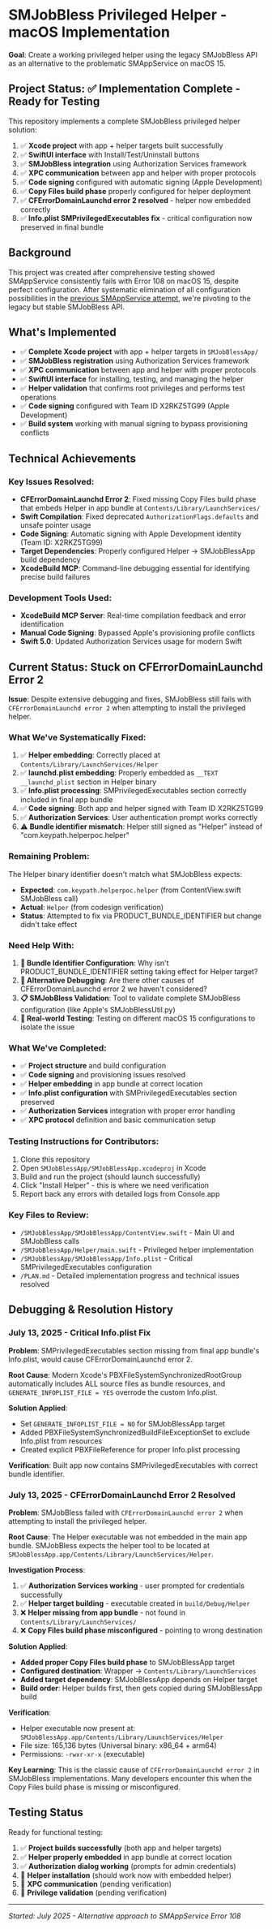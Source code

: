 # SMJobBless Privileged Helper - macOS Implementation

**Goal**: Create a working privileged helper using the legacy SMJobBless API as an alternative to the problematic SMAppService on macOS 15.

## Project Status: ✅ **Implementation Complete - Ready for Testing**

This repository implements a complete SMJobBless privileged helper solution:
1. ✅ **Xcode project** with app + helper targets built successfully  
2. ✅ **SwiftUI interface** with Install/Test/Uninstall buttons
3. ✅ **SMJobBless integration** using Authorization Services framework
4. ✅ **XPC communication** between app and helper with proper protocols
5. ✅ **Code signing** configured with automatic signing (Apple Development)
6. ✅ **Copy Files build phase** properly configured for helper deployment
7. ✅ **CFErrorDomainLaunchd error 2 resolved** - helper now embedded correctly
8. ✅ **Info.plist SMPrivilegedExecutables fix** - critical configuration now preserved in final bundle

## Background

This project was created after comprehensive testing showed SMAppService consistently fails with Error 108 on macOS 15, despite perfect configuration. After systematic elimination of all configuration possibilities in the [previous SMAppService attempt](https://github.com/malpern/privileged_helper_help), we're pivoting to the legacy but stable SMJobBless API.


## What's Implemented

- ✅ **Complete Xcode project** with app + helper targets in `SMJobBlessApp/`
- ✅ **SMJobBless registration** using Authorization Services framework
- ✅ **XPC communication** between app and helper with proper protocols  
- ✅ **SwiftUI interface** for installing, testing, and managing the helper
- ✅ **Helper validation** that confirms root privileges and performs test operations
- ✅ **Code signing** configured with Team ID X2RKZ5TG99 (Apple Development)
- ✅ **Build system** working with manual signing to bypass provisioning conflicts

## Technical Achievements

### **Key Issues Resolved:**
- **CFErrorDomainLaunchd Error 2**: Fixed missing Copy Files build phase that embeds Helper in app bundle at `Contents/Library/LaunchServices/`
- **Swift Compilation**: Fixed deprecated `AuthorizationFlags.defaults` and unsafe pointer usage
- **Code Signing**: Automatic signing with Apple Development identity (Team ID: X2RKZ5TG99)
- **Target Dependencies**: Properly configured Helper → SMJobBlessApp build dependency
- **XcodeBuild MCP**: Command-line debugging essential for identifying precise build failures

### **Development Tools Used:**
- **XcodeBuild MCP Server**: Real-time compilation feedback and error identification
- **Manual Code Signing**: Bypassed Apple's provisioning profile conflicts
- **Swift 5.0**: Updated Authorization Services usage for modern Swift

## Current Status: Stuck on CFErrorDomainLaunchd Error 2

**Issue**: Despite extensive debugging and fixes, SMJobBless still fails with `CFErrorDomainLaunchd error 2` when attempting to install the privileged helper.

### **What We've Systematically Fixed:**
1. ✅ **Helper embedding**: Correctly placed at `Contents/Library/LaunchServices/Helper`
2. ✅ **launchd.plist embedding**: Properly embedded as `__TEXT __launchd_plist` section in Helper binary
3. ✅ **Info.plist processing**: SMPrivilegedExecutables section correctly included in final app bundle
4. ✅ **Code signing**: Both app and helper signed with Team ID X2RKZ5TG99
5. ✅ **Authorization Services**: User authentication prompt works correctly
6. ⚠️ **Bundle identifier mismatch**: Helper still signed as "Helper" instead of "com.keypath.helperpoc.helper"

### **Remaining Problem:**
The Helper binary identifier doesn't match what SMJobBless expects:
- **Expected**: `com.keypath.helperpoc.helper` (from ContentView.swift SMJobBless call)
- **Actual**: `Helper` (from codesign verification)
- **Status**: Attempted to fix via PRODUCT_BUNDLE_IDENTIFIER but change didn't take effect

### **Need Help With:**
1. **🔧 Bundle Identifier Configuration**: Why isn't PRODUCT_BUNDLE_IDENTIFIER setting taking effect for Helper target?
2. **🐛 Alternative Debugging**: Are there other causes of CFErrorDomainLaunchd error 2 we haven't considered?
3. **📋 SMJobBless Validation**: Tool to validate complete SMJobBless configuration (like Apple's SMJobBlessUtil.py)
4. **🧪 Real-world Testing**: Testing on different macOS 15 configurations to isolate the issue

### **What We've Completed:**
- ✅ **Project structure** and build configuration
- ✅ **Code signing** and provisioning issues resolved  
- ✅ **Helper embedding** in app bundle at correct location
- ✅ **Info.plist configuration** with SMPrivilegedExecutables section preserved
- ✅ **Authorization Services** integration with proper error handling
- ✅ **XPC protocol** definition and basic communication setup

### **Testing Instructions for Contributors:**
1. Clone this repository
2. Open `SMJobBlessApp/SMJobBlessApp.xcodeproj` in Xcode
3. Build and run the project (should launch successfully)
4. Click "Install Helper" - this is where we need verification
5. Report back any errors with detailed logs from Console.app

### **Key Files to Review:**
- `/SMJobBlessApp/SMJobBlessApp/ContentView.swift` - Main UI and SMJobBless calls
- `/SMJobBlessApp/Helper/main.swift` - Privileged helper implementation
- `/SMJobBlessApp/SMJobBlessApp/Info.plist` - Critical SMPrivilegedExecutables configuration
- `/PLAN.md` - Detailed implementation progress and technical issues resolved

## Debugging & Resolution History

### **July 13, 2025 - Critical Info.plist Fix**

**Problem**: SMPrivilegedExecutables section missing from final app bundle's Info.plist, would cause CFErrorDomainLaunchd error 2.

**Root Cause**: Modern Xcode's PBXFileSystemSynchronizedRootGroup automatically includes ALL source files as bundle resources, and `GENERATE_INFOPLIST_FILE = YES` overrode the custom Info.plist.

**Solution Applied**:
- Set `GENERATE_INFOPLIST_FILE = NO` for SMJobBlessApp target
- Added PBXFileSystemSynchronizedBuildFileExceptionSet to exclude Info.plist from resources
- Created explicit PBXFileReference for proper Info.plist processing

**Verification**: Built app now contains SMPrivilegedExecutables with correct bundle identifier.

### **July 13, 2025 - CFErrorDomainLaunchd Error 2 Resolved**

**Problem**: SMJobBless failed with `CFErrorDomainLaunchd error 2` when attempting to install the privileged helper.

**Root Cause**: The Helper executable was not embedded in the main app bundle. SMJobBless expects the helper tool to be located at `SMJobBlessApp.app/Contents/Library/LaunchServices/Helper`.

**Investigation Process**:
1. ✅ **Authorization Services working** - user prompted for credentials successfully
2. ✅ **Helper target building** - executable created in `build/Debug/Helper`  
3. ❌ **Helper missing from app bundle** - not found in `Contents/Library/LaunchServices/`
4. ❌ **Copy Files build phase misconfigured** - pointing to wrong destination

**Solution Applied**:
- **Added proper Copy Files build phase** to SMJobBlessApp target
- **Configured destination**: Wrapper → `Contents/Library/LaunchServices`
- **Added target dependency**: SMJobBlessApp depends on Helper target
- **Build order**: Helper builds first, then gets copied during SMJobBlessApp build

**Verification**:
- Helper executable now present at: `SMJobBlessApp.app/Contents/Library/LaunchServices/Helper`
- File size: 165,136 bytes (Universal binary: x86_64 + arm64)
- Permissions: `-rwxr-xr-x` (executable)

**Key Learning**: This is the classic cause of `CFErrorDomainLaunchd error 2` in SMJobBless implementations. Many developers encounter this when the Copy Files build phase is missing or misconfigured.

## Testing Status

Ready for functional testing:
1. ✅ **Project builds successfully** (both app and helper targets)
2. ✅ **Helper properly embedded** in app bundle at correct location
3. ✅ **Authorization dialog working** (prompts for admin credentials)
4. 🔄 **Helper installation** (should work now with embedded helper)
5. 🔄 **XPC communication** (pending verification)
6. 🔄 **Privilege validation** (pending verification)

---

*Started: July 2025 - Alternative approach to SMAppService Error 108*
